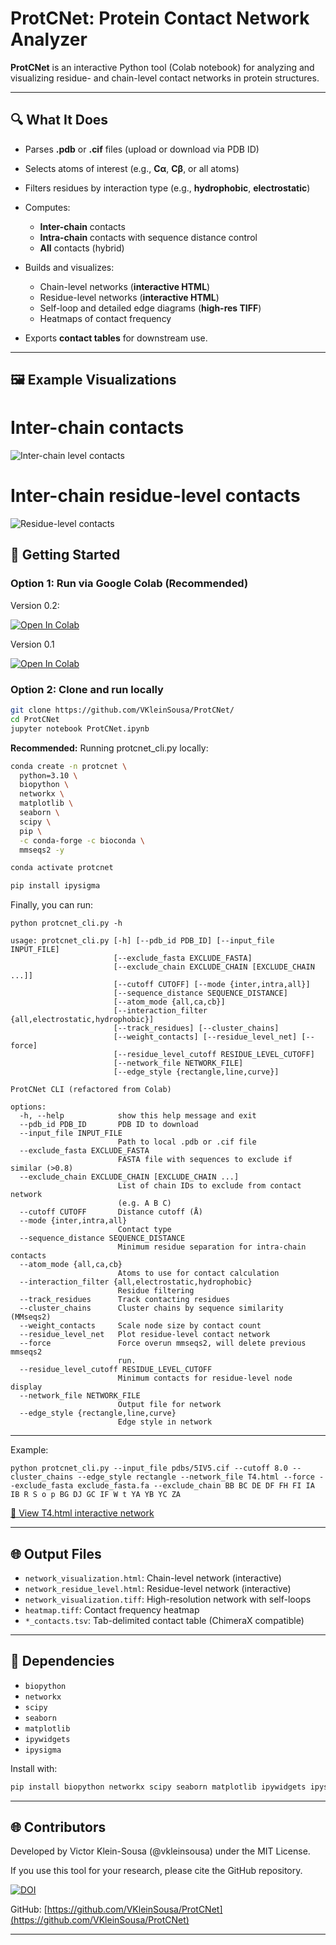 # ProtCNet: Protein Contact Network Analyzer

**ProtCNet** is an interactive Python tool (Colab notebook) for analyzing and visualizing residue- and chain-level contact networks in protein structures. 

---

## 🔍 What It Does

* Parses **.pdb** or **.cif** files (upload or download via PDB ID)
* Selects atoms of interest (e.g., **Cα**, **Cβ**, or all atoms)
* Filters residues by interaction type (e.g., **hydrophobic**, **electrostatic**)
* Computes:

  * **Inter-chain** contacts
  * **Intra-chain** contacts with sequence distance control
  * **All** contacts (hybrid)
* Builds and visualizes:

  * Chain-level networks (**interactive HTML**)
  * Residue-level networks (**interactive HTML**)
  * Self-loop and detailed edge diagrams (**high-res TIFF**)
  * Heatmaps of contact frequency
* Exports **contact tables** for downstream use.

---
## 🖼️ Example Visualizations
# Inter-chain contacts
![Inter-chain level contacts](https://github.com/VKleinSousa/ProtCNet/blob/main/5IV5_chainlevelnet.png)

# Inter-chain residue-level contacts
![Residue-level contacts](https://github.com/VKleinSousa/ProtCNet/blob/main/5IV5_residuelevelnet.png)


## 🚀 Getting Started

### Option 1: Run via Google Colab (Recommended)

Version 0.2:

[![Open In Colab](https://colab.research.google.com/assets/colab-badge.svg)](https://colab.research.google.com/drive/1_-mGMYDDJY6na9hQP21KO_4Bwhi8tXEO?usp=sharing)

Version 0.1

[![Open In Colab](https://colab.research.google.com/assets/colab-badge.svg)](https://colab.research.google.com/drive/1NCpjE7R8TzlSWjKSaQOj-lR_OvJuBUEc?usp=sharing)


### Option 2: Clone and run locally

```bash
git clone https://github.com/VKleinSousa/ProtCNet/
cd ProtCNet
jupyter notebook ProtCNet.ipynb
```

**Recommended:**
Running protcnet_cli.py locally:

```bash
conda create -n protcnet \
  python=3.10 \
  biopython \
  networkx \
  matplotlib \
  seaborn \
  scipy \
  pip \
  -c conda-forge -c bioconda \
  mmseqs2 -y

conda activate protcnet

pip install ipysigma
```

Finally, you can run:
```
python protcnet_cli.py -h
```

```
usage: protcnet_cli.py [-h] [--pdb_id PDB_ID] [--input_file INPUT_FILE]
                       [--exclude_fasta EXCLUDE_FASTA]
                       [--exclude_chain EXCLUDE_CHAIN [EXCLUDE_CHAIN ...]]
                       [--cutoff CUTOFF] [--mode {inter,intra,all}]
                       [--sequence_distance SEQUENCE_DISTANCE]
                       [--atom_mode {all,ca,cb}]
                       [--interaction_filter {all,electrostatic,hydrophobic}]
                       [--track_residues] [--cluster_chains]
                       [--weight_contacts] [--residue_level_net] [--force]
                       [--residue_level_cutoff RESIDUE_LEVEL_CUTOFF]
                       [--network_file NETWORK_FILE]
                       [--edge_style {rectangle,line,curve}]

ProtCNet CLI (refactored from Colab)

options:
  -h, --help            show this help message and exit
  --pdb_id PDB_ID       PDB ID to download
  --input_file INPUT_FILE
                        Path to local .pdb or .cif file
  --exclude_fasta EXCLUDE_FASTA
                        FASTA file with sequences to exclude if similar (>0.8)
  --exclude_chain EXCLUDE_CHAIN [EXCLUDE_CHAIN ...]
                        List of chain IDs to exclude from contact network
                        (e.g. A B C)
  --cutoff CUTOFF       Distance cutoff (Å)
  --mode {inter,intra,all}
                        Contact type
  --sequence_distance SEQUENCE_DISTANCE
                        Minimum residue separation for intra-chain contacts
  --atom_mode {all,ca,cb}
                        Atoms to use for contact calculation
  --interaction_filter {all,electrostatic,hydrophobic}
                        Residue filtering
  --track_residues      Track contacting residues
  --cluster_chains      Cluster chains by sequence similarity (MMseqs2)
  --weight_contacts     Scale node size by contact count
  --residue_level_net   Plot residue-level contact network
  --force               Force overun mmseqs2, will delete previous mmseqs2
                        run.
  --residue_level_cutoff RESIDUE_LEVEL_CUTOFF
                        Minimum contacts for residue-level node display
  --network_file NETWORK_FILE
                        Output file for network
  --edge_style {rectangle,line,curve}
                        Edge style in network
```

---
Example:

``` python protcnet_cli.py --input_file pdbs/5IV5.cif --cutoff 8.0 --cluster_chains --edge_style rectangle --network_file T4.html --force --exclude_fasta exclude_fasta.fa --exclude_chain BB BC DE DF FH FI IA IB R S o p BG DJ GC IF W t YA YB YC ZA ```


[🔗 View T4.html interactive network](https://vkleinsousa.github.io/ProtCNet/T4.html)


---

## 🌐 Output Files

* `network_visualization.html`: Chain-level network (interactive)
* `network_residue_level.html`: Residue-level network (interactive)
* `network_visualization.tiff`: High-resolution network with self-loops
* `heatmap.tiff`: Contact frequency heatmap
* `*_contacts.tsv`: Tab-delimited contact table (ChimeraX compatible)

---

## 🚚 Dependencies

* `biopython`
* `networkx`
* `scipy`
* `seaborn`
* `matplotlib`
* `ipywidgets`
* `ipysigma`

Install with:

```bash
pip install biopython networkx scipy seaborn matplotlib ipywidgets ipysigma
```

---


## 🌐 Contributors

Developed by Victor Klein-Sousa (@vkleinsousa) under the MIT License.

If you use this tool for your research, please cite the GitHub repository.

[![DOI](https://zenodo.org/badge/984670633.svg)](https://doi.org/10.5281/zenodo.15440764)

GitHub: [https://github.com/VKleinSousa/ProtCNet](https://github.com/VKleinSousa/ProtCNet)

---
